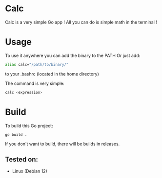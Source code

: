 # Calc

Calc is a very simple Go app !
All you can do is simple math in the terminal !

# Usage

To use it anywhere you can add the binary to the PATH
Or just add:
```bash
alias calc="/path/to/binary/"
```
to your .bashrc (located in the home directory)

The command is very simple:
```bash
calc <expression>

```

# Build

To build this Go project:
```bash
go build .
```
If you don't want to build, there will be builds in releases.

## Tested on:
- Linux (Debian 12)

